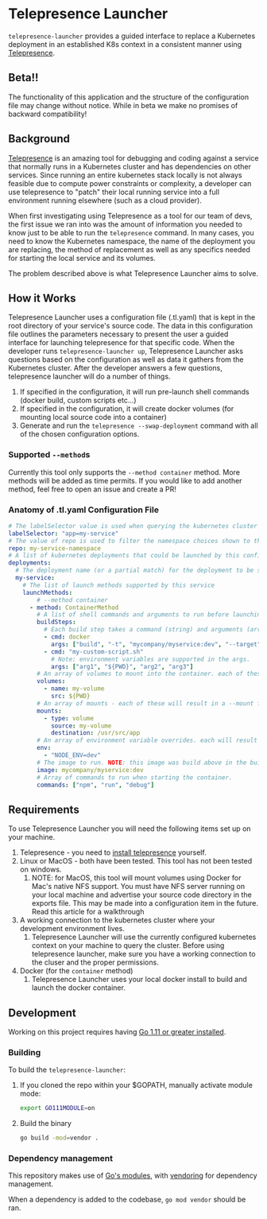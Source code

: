 # Telepresence Launcher

`telepresence-launcher` provides a guided interface to replace a Kubernetes deployment in an established K8s context in a consistent manner using [Telepresence](https://www.telepresence.io/).

## Beta!!

The functionality of this application and the structure of the configuration file may change without notice. While in beta we make no promises of backward compatibility!

## Background

[Telepresence](https://www.telepresence.io/) is an amazing tool for debugging and coding against a service that normally runs in a Kubernetes cluster and has dependencies on other services. Since running an entire kubernetes stack locally is not always feasible due to compute power constraints or complexity, a developer can use telepresence to "patch" their local running service into a full environment running elsewhere (such as a cloud provider).

When first investigating using Telepresence as a tool for our team of devs, the first issue we ran into was the amount of information you needed to know just to be able to run the `telepresence` command. In many cases, you need to know the Kubernetes namespace, the name of the deployment you are replacing, the method of replacement as well as any specifics needed for starting the local service and its volumes.

The problem described above is what Telepresence Launcher aims to solve.

## How it Works

Telepresence Launcher uses a configuration file (.tl.yaml) that is kept in the root directory of your service's source code. The data in this configuration file outlines the parameters necessary to present the user a guided interface for launching telepresence for that specific code. When the developer runs `telepresence-launcher up`, Telepresence Launcher asks questions based on the configuration as well as data it gathers from the Kubernetes cluster. After the developer answers a few questions, telepresence launcher will do a number of things.

1. If specified in the configuration, it will run pre-launch shell commands (docker build, custom scripts etc...)
2. If specified in the configuration, it will create docker volumes (for mounting local source code into a container)
3. Generate and run the `telepresence --swap-deployment` command with all of the chosen configuration options.

### Supported `--method`s

Currently this tool only supports the `--method container` method. More methods will be added as time permits. If you would like to add another method, feel free to open an issue and create a PR!

### Anatomy of .tl.yaml Configuration File

``` yaml
# The labelSelector value is used when querying the kubernetes cluster for a a list of namespaces to present to the user.
labelSelector: "app=my-service"
# The value of repo is used to filter the namespace choices shown to the user in the prompt for selecting a namespace.
repo: my-service-namespace
# A list of kubernetes deployments that could be launched by this config. a user will choose one from the prompt.
deployments:
  # The deployment name (or a partial match) for the deployment to be swapped.
  my-service:
    # The list of launch methods supported by this service
    launchMethods:
        # --method container
      - method: ContainerMethod
        # A list of shell commands and arguments to run before launching telepresence.
        buildSteps:
          # Each build step takes a command (string) and arguments (array) to run the command.
          - cmd: docker
            args: ["build", "-t", "mycompany/myservice:dev", "--target", "build", "."]
          - cmd: "my-custom-script.sh"
            # Note: environment variables are supported in the args.
            args: ["arg1", "${PWD}", "arg2", "arg3"]
        # An array of volumes to mount into the container. each of these will result in a `docker volume create` command.
        volumes:
          - name: my-volume
            src: ${PWD}
        # An array of mounts - each of these will result in a --mount flag in your --docker-run comamnd
        mounts:
          - type: volume
            source: my-volume
            destination: /usr/src/app
        # An array of environment variable overrides. each will result in a -e flag in your -docker-run command.
        env:
          - "NODE_ENV=dev"
        # The image to run. NOTE: this image was build above in the buildSteps.
        image: mycompany/myservice:dev
        # Array of commands to run when starting the container.
        commands: ["npm", "run", "debug"]
```

## Requirements

To use Telepresence Launcher you will need the following items set up on your machine.

1. Telepresence - you need to [install telepresence](https://www.telepresence.io/reference/install) yourself.
2. Linux or MacOS - both have been tested. This tool has not been tested on windows.
   1. NOTE: for MacOS, this tool will mount volumes using Docker for Mac's native NFS support. You must have NFS server running on your local machine and advertise your source code directory in the exports file. This may be made into a configuration item in the future. Read this article for a walkthrough
3. A working connection to the kubernetes cluster where your development environment lives.
   1. Telepresence Launcher will use the currently configured kubernetes context on your machine to query the cluster. Before using telepresence launcher, make sure you have a working connection to the cluser and the proper permissions.
4. Docker (for the `container` method)
   1. Telepresence Launcher uses your local docker install to build and launch the docker container.

## Development

Working on this project requires having [Go 1.11 or greater installed](https://golang.org/doc/install).

### Building

To build the `telepresence-launcher`:

1. If you cloned the repo within your $GOPATH, manually activate module mode:

    ```bash
    export GO111MODULE=on
    ```

2. Build the binary

    ```bash
    go build -mod=vendor .
    ```

### Dependency management

This repository makes use of [Go's modules](https://github.com/golang/go/wiki/Modules), with [vendoring](https://github.com/golang/go/wiki/Modules#how-do-i-use-vendoring-with-modules-is-vendoring-going-away) for dependency management.

When a dependency is added to the codebase, `go mod vendor` should be ran.
